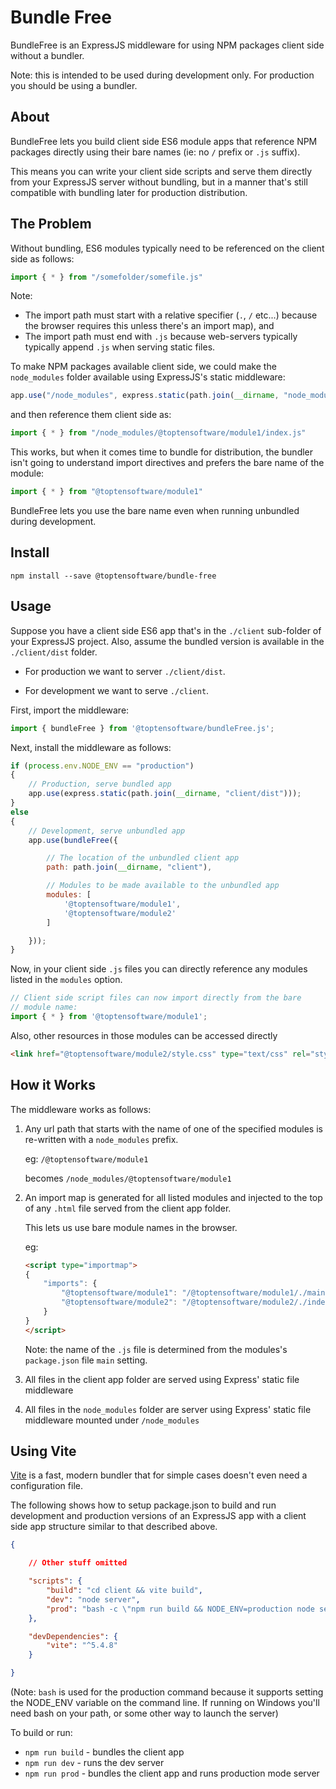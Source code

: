 # Bundle Free

BundleFree is an ExpressJS middleware for using NPM packages client side without a bundler.

Note: this is intended to be used during development only.  For production you should be using a bundler. 

## About

BundleFree lets you build client side ES6 module apps that reference NPM 
packages directly using their bare names (ie: no `/` prefix or `.js` suffix).

This means you can write your client side scripts and serve them directly
from your ExpressJS server without bundling, but in a manner that's still
compatible with bundling later for production distribution.

## The Problem

Without bundling, ES6 modules typically need to be referenced
on the client side as follows:

```js
import { * } from "/somefolder/somefile.js"
```

Note:

* The import path must start with a relative specifier (`.`, `/` etc...) because the browser requires this unless there's an import map), and 
* The import path must end with `.js` because web-servers typically typically append `.js` when serving static files.

To make NPM packages available client side, we could make the `node_modules` folder available using ExpressJS's static middleware:

```js
app.use("/node_modules", express.static(path.join(__dirname, "node_modules")));
```

and then reference them client side as:

```js
import { * } from "/node_modules/@toptensoftware/module1/index.js"
```

This works, but when it comes time to bundle for distribution, the bundler isn't going to understand import directives and prefers the bare name of the module:

```js
import { * } from "@toptensoftware/module1"
```

BundleFree lets you use the bare name even when running unbundled during development.


## Install

```
npm install --save @toptensoftware/bundle-free
```

## Usage

Suppose you have a client side ES6 app that's in the `./client` sub-folder
of your ExpressJS project. Also, assume the bundled version is
available in the `./client/dist` folder.

* For production we want to server `./client/dist`.  

* For development we 
want to serve `./client`.

First, import the middleware:

```js
import { bundleFree } from '@toptensoftware/bundleFree.js';
```

Next, install the middleware as follows:

```js
if (process.env.NODE_ENV == "production")
{
    // Production, serve bundled app
    app.use(express.static(path.join(__dirname, "client/dist")));
}
else
{
    // Development, serve unbundled app
    app.use(bundleFree({

        // The location of the unbundled client app
        path: path.join(__dirname, "client"),

        // Modules to be made available to the unbundled app
        modules: [ 
            '@toptensoftware/module1',
            '@toptensoftware/module2'
        ]

    }));
}
```

Now, in your client side `.js` files you can directly reference any
modules listed in the `modules` option.

```js
// Client side script files can now import directly from the bare
// module name:
import { * } from '@toptensoftware/module1';
```

Also, other resources in those modules can be accessed directly

```html
<link href="@toptensoftware/module2/style.css" type="text/css" rel="stylesheet" />
```

## How it Works

The middleware works as follows:

1. Any url path that starts with the name of one of the specified modules is re-written
   with a `node_modules` prefix.

   eg:
       `/@toptensoftware/module1` 
       
    becomes `/node_modules/@toptensoftware/module1`

2. An import map is generated for all listed modules and injected to the top of any
   `.html` file served from the client app folder.

   This lets us use bare module names in the browser.

   eg:
        
    ```html
    <script type="importmap">
    {
        "imports": {
            "@toptensoftware/module1": "/@toptensoftware/module1/./main.js",
            "@toptensoftware/module2": "/@toptensoftware/module2/./index.js"
        }
    }
    </script>
    ```

    Note: the name of the `.js` file is determined from the modules's `package.json` file `main` setting.

3. All files in the client app folder are served using Express' static file middleware

4. All files in the `node_modules` folder are server using Express' static file middleware
   mounted under `/node_modules`

## Using Vite

[Vite](https://vite.dev/) is a fast, modern bundler that for simple cases doesn't even need a configuration file.

The following shows how to setup package.json to build and run development and production versions of an ExpressJS app with a client side app structure similar to that described above.

```json
{

    // Other stuff omitted

    "scripts": {
        "build": "cd client && vite build",
        "dev": "node server",
        "prod": "bash -c \"npm run build && NODE_ENV=production node server\""
    },

    "devDependencies": {
        "vite": "^5.4.8"
    }

}
```

(Note: `bash` is used for the production command because it supports setting the NODE_ENV variable on the command line.  If running on Windows you'll need bash on your path, or some other way to launch the server)

To build or run:

* `npm run build` - bundles the client app
* `npm run dev` - runs the dev server
* `npm run prod` - bundles the client app and runs production mode server